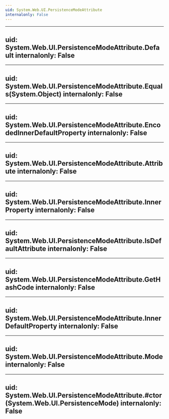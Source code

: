 ```yaml
---
uid: System.Web.UI.PersistenceModeAttribute
internalonly: False
---
```


---
uid: System.Web.UI.PersistenceModeAttribute.Default
internalonly: False
---

---
uid: System.Web.UI.PersistenceModeAttribute.Equals(System.Object)
internalonly: False
---

---
uid: System.Web.UI.PersistenceModeAttribute.EncodedInnerDefaultProperty
internalonly: False
---

---
uid: System.Web.UI.PersistenceModeAttribute.Attribute
internalonly: False
---

---
uid: System.Web.UI.PersistenceModeAttribute.InnerProperty
internalonly: False
---

---
uid: System.Web.UI.PersistenceModeAttribute.IsDefaultAttribute
internalonly: False
---

---
uid: System.Web.UI.PersistenceModeAttribute.GetHashCode
internalonly: False
---

---
uid: System.Web.UI.PersistenceModeAttribute.InnerDefaultProperty
internalonly: False
---

---
uid: System.Web.UI.PersistenceModeAttribute.Mode
internalonly: False
---

---
uid: System.Web.UI.PersistenceModeAttribute.#ctor(System.Web.UI.PersistenceMode)
internalonly: False
---

